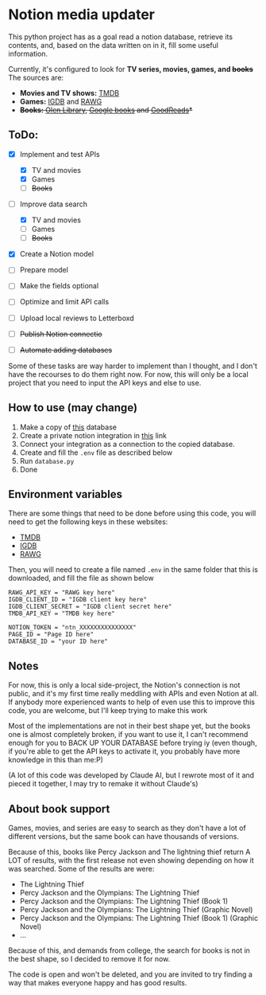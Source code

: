 # Notion media updater

This python project has as a goal read a notion database, retrieve its contents, and, based on the data written on in
it, fill some useful information.

Currently, it's configured to look for **TV series, movies, games, and ~~books~~**
The sources are:
- **Movies and TV shows:** [TMDB](https://www.themoviedb.org/)
- **Games:** [IGDB](https://www.igdb.com/) and [RAWG](https://rawg.io/)
- ~~**Books:** [Olen Library](https://openlibrary.org/),
[Google books](https://books.google.com/?) and [GoodReads](https://www.goodreads.com/)\*~~

## ToDo:

- [X] Implement and test APIs
  - [X] TV and movies
  - [X] Games
  - [ ] ~~Books~~
- [ ] Improve data search
  - [X] TV and movies
  - [ ] Games
  - [ ] ~~Books~~
- [X] Create a Notion model
- [ ] Prepare model
- [ ] Make the fields optional
- [ ] Optimize and limit API calls
- [ ] Upload local reviews to Letterboxd
- [ ] ~~Publish Notion connectio~~
- [ ] ~~Automate adding databases~~


Some of these tasks are way harder to implement than I thought, and I don't have the recourses to do them right now.
For now, this will only be a local project that you need to input the API keys and else to use.

## How to use (may change)

1. Make a copy of [this](about:blank) database
2. Create a private notion integration in [this](https://www.notion.so/my-integrations) link
3. Connect your integration as a connection to the copied database.
4. Create and fill the ```.env``` file as described below
5. Run ```database.py```
6. Done

## Environment variables

There are some things that need to be done before using this code, you will need to get the following keys in these
websites:
- [TMDB](https://www.themoviedb.org/login?to=read_me&redirect=%2Freference%2Fintro%2Fgetting-started)
- [IGDB](https://api-docs.igdb.com/#getting-started)
- [RAWG](https://rawg.io/apidocs)

Then, you will need to create a file named ```.env``` in the same folder that this is downloaded, and fill the file
as shown below

```
RAWG_API_KEY = "RAWG key here"
IGDB_CLIENT_ID = "IGDB client key here"
IGDB_CLIENT_SECRET = "IGDB client secret here"
TMDB_API_KEY = "TMDB key here" 

NOTION_TOKEN = "ntn_XXXXXXXXXXXXXXX"
PAGE_ID = "Page ID here"
DATABASE_ID = "your ID here"
```

## Notes

For now, this is only a local side-project, the Notion's connection is not public, and it's my first time really
meddling with APIs and even Notion at all. If anybody more experienced wants to help of even use this to improve
this code, you are welcome, but I'll keep trying to make this work

Most of the implementations are not in their best shape yet, but the books
one is almost completely broken, if you want to use it, I can't recommend
enough for you to BACK UP YOUR DATABASE before trying iy (even though, if you're
able to get the API keys to activate it, you probably have more knowledge in
this than me:P)     

(A lot of this code was developed by Claude AI, but I rewrote most of it and pieced it together, I may try to
remake it without Claude's)

## About book support

Games, movies, and series are easy to search as they don't have a lot of different versions, but the same book
can have thousands of versions.

Because of this, books like Percy Jackson and The lightning thief return A LOT of results, with the first release not
even showing depending on how it was searched. Some of the results are were:
- The Lightning Thief
- Percy Jackson and the Olympians: The Lightning Thief
- Percy Jackson and the Olympians: The Lightning Thief (Book 1)
- Percy Jackson and the Olympians: The Lightning Thief (Graphic Novel)
- Percy Jackson and the Olympians: The Lightning Thief (Book 1) (Graphic Novel)
- ...

Because of this, and demands from college, the search for books is not in the best shape, so I decided to
remove it for now.

The code is open and won't be deleted, and you are invited to try finding a way that makes everyone happy and has
good results.